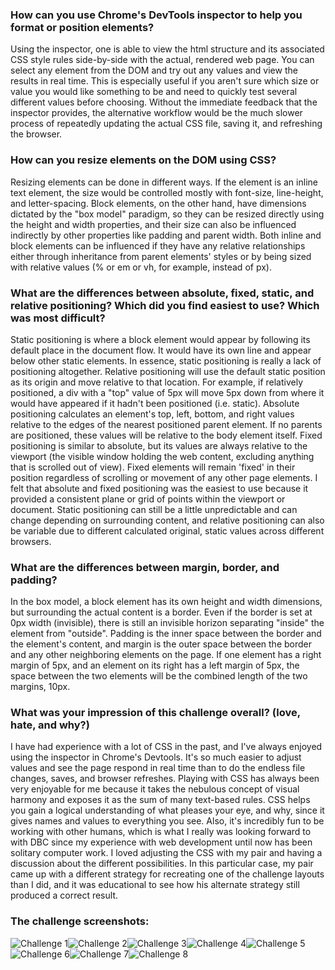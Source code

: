### How can you use Chrome's DevTools inspector to help you format or position elements?

Using the inspector, one is able to view the html structure and its associated CSS style rules side-by-side with the actual, rendered web page. You can select any element from the DOM and try out any values and view the results in real time. This is especially useful if you aren't sure which size or value you would like something to be and need to quickly test several different values before choosing. Without the immediate feedback that the inspector provides, the alternative workflow would be the much slower process of repeatedly updating the actual CSS file, saving it, and refreshing the browser. 

### How can you resize elements on the DOM using CSS?

Resizing elements can be done in different ways. If the element is an inline text element, the size would be controlled mostly with font-size, line-height, and letter-spacing. Block elements, on the other hand, have dimensions dictated by the "box model" paradigm, so they can be resized directly using the height and width properties, and their size can also be influenced indirectly by other properties like padding and parent width. Both inline and block elements can be influenced if they have any relative relationships either through inheritance from parent elements' styles or by being sized with relative values (% or em or vh, for example, instead of px). 

### What are the differences between absolute, fixed, static, and relative positioning? Which did you find easiest to use? Which was most difficult?

Static positioning is where a block element would appear by following its default place in the document flow. It would have its own line and appear below other static elements. In essence, static positioning is really a lack of positioning altogether. Relative positioning will use the default static position as its origin and move relative to that location. For example, if relatively positioned, a div with a "top" value of 5px will move 5px down from where it would have appeared if it hadn't been positioned (i.e. static). Absolute positioning calculates an element's top, left, bottom, and right values relative to the edges of the nearest positioned parent element. If no parents are positioned, these values will be relative to the body element itself. Fixed positioning is similar to absolute, but its values are always relative to the viewport (the visible window holding the web content, excluding anything that is scrolled out of view). Fixed elements will remain 'fixed' in their position regardless of scrolling or movement of any other page elements. I felt that absolute and fixed positioning was the easiest to use because it provided a consistent plane or grid of points within the viewport or document. Static positioning can still be a little unpredictable and can change depending on surrounding content, and relative positioning can also be variable due to different calculated original, static values across different browsers. 

### What are the differences between margin, border, and padding?

In the box model, a block element has its own height and width dimensions, but surrounding the actual content is a border. Even if the border is set at 0px width (invisible), there is still an invisible horizon separating "inside" the element from "outside". Padding is the inner space between the border and the element's content, and margin is the outer space between the border and any other neighboring elements on the page. If one element has a right margin of 5px, and an element on its right has a left margin of 5px, the space between the two elements will be the combined length of the two margins, 10px. 

### What was your impression of this challenge overall? (love, hate, and why?)

I have had experience with a lot of CSS in the past, and I've always enjoyed using the inspector in Chrome's Devtools. It's so much easier to adjust values and see the page respond in real time than to do the endless file changes, saves, and browser refreshes. Playing with CSS has always been very enjoyable for me because it takes the nebulous concept of visual harmony and exposes it as the sum of many text-based rules. CSS helps you gain a logical understanding of what pleases your eye, and why, since it gives names and values to everything you see. Also, it's incredibly fun to be working with other humans, which is what I really was looking forward to with DBC since my experience with web development until now has been solitary computer work. I loved adjusting the CSS with my pair and having a discussion about the different possibilities. In this particular case, my pair came up with a different strategy for recreating one of the challenge layouts than I did, and it was educational to see how his alternate strategy still produced a correct result. 

### The challenge screenshots:

![Challenge 1](imgs/0.png)![Challenge 2](imgs/1.png)![Challenge 3](imgs/2.png)![Challenge 4](imgs/3.png)![Challenge 5](imgs/4.png)![Challenge 6](imgs/5.png)![Challenge 7](imgs/6.png)![Challenge 8](imgs/7.png)
